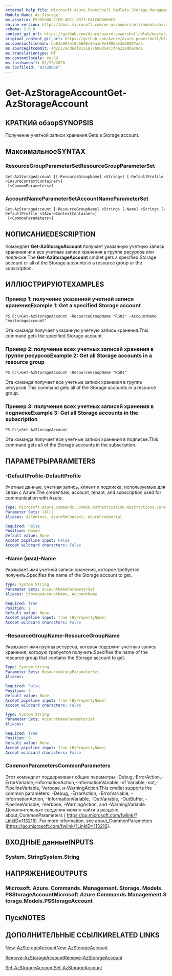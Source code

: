 ```yaml
---
external help file: Microsoft.Azure.PowerShell.Cmdlets.Storage.Management.dll-Help.xml
Module Name: Az.Storage
ms.assetid: E53D5040-C1E8-4DC1-8371-F41C00B666E3
online version: https://docs.microsoft.com/en-us/powershell/module/az.storage/get-azstorageaccount
schema: 2.0.0
content_git_url: https://github.com/Azure/azure-powershell/blob/master/src/Storage/Storage.Management/help/Get-AzStorageAccount.md
original_content_git_url: https://github.com/Azure/azure-powershell/blob/master/src/Storage/Storage.Management/help/Get-AzStorageAccount.md
ms.openlocfilehash: ba81e987e19d6698c8ea1d9e489d353d58007aea
ms.sourcegitcommit: 4d2c178cd6df9151877b08d54c1f4a228dbec9d1
ms.translationtype: MT
ms.contentlocale: ru-RU
ms.lasthandoff: 01/29/2020
ms.locfileid: "93728686"
---
```

# <span data-ttu-id="f7929-101">Get-AzStorageAccount</span><span class="sxs-lookup"><span data-stu-id="f7929-101">Get-AzStorageAccount</span></span>

## <span data-ttu-id="f7929-102">КРАТКИй обзор</span><span class="sxs-lookup"><span data-stu-id="f7929-102">SYNOPSIS</span></span>
<span data-ttu-id="f7929-103">Получение учетной записи хранения.</span><span class="sxs-lookup"><span data-stu-id="f7929-103">Gets a Storage account.</span></span>

## <span data-ttu-id="f7929-104">Максимальное</span><span class="sxs-lookup"><span data-stu-id="f7929-104">SYNTAX</span></span>

### <span data-ttu-id="f7929-105">ResourceGroupParameterSet</span><span class="sxs-lookup"><span data-stu-id="f7929-105">ResourceGroupParameterSet</span></span>
```
Get-AzStorageAccount [[-ResourceGroupName] <String>] [-DefaultProfile <IAzureContextContainer>]
 [<CommonParameters>]
```

### <span data-ttu-id="f7929-106">AccountNameParameterSet</span><span class="sxs-lookup"><span data-stu-id="f7929-106">AccountNameParameterSet</span></span>
```
Get-AzStorageAccount [-ResourceGroupName] <String> [-Name] <String> [-DefaultProfile <IAzureContextContainer>]
 [<CommonParameters>]
```

## <span data-ttu-id="f7929-107">NОПИСАНИЕ</span><span class="sxs-lookup"><span data-stu-id="f7929-107">DESCRIPTION</span></span>
<span data-ttu-id="f7929-108">Командлет **Get-AzStorageAccount** получает указанную учетную запись хранения или все учетные записи хранения в группе ресурсов или подписке.</span><span class="sxs-lookup"><span data-stu-id="f7929-108">The **Get-AzStorageAccount** cmdlet gets a specified Storage account or all of the Storage accounts in a resource group or the subscription.</span></span>

## <span data-ttu-id="f7929-109">ИЛЛЮСТРИРУЮТ</span><span class="sxs-lookup"><span data-stu-id="f7929-109">EXAMPLES</span></span>

### <span data-ttu-id="f7929-110">Пример 1: получение указанной учетной записи хранения</span><span class="sxs-lookup"><span data-stu-id="f7929-110">Example 1: Get a specified Storage account</span></span>
```
PS C:\>Get-AzStorageAccount -ResourceGroupName "RG01" -AccountName "mystorageaccount"
```

<span data-ttu-id="f7929-111">Эта команда получает указанную учетную запись хранения.</span><span class="sxs-lookup"><span data-stu-id="f7929-111">This command gets the specified Storage account.</span></span>

### <span data-ttu-id="f7929-112">Пример 2: получение всех учетных записей хранения в группе ресурсов</span><span class="sxs-lookup"><span data-stu-id="f7929-112">Example 2: Get all Storage accounts in a resource group</span></span>
```
PS C:\>Get-AzStorageAccount -ResourceGroupName "RG01"
```

<span data-ttu-id="f7929-113">Эта команда получает все учетные записи хранения в группе ресурсов.</span><span class="sxs-lookup"><span data-stu-id="f7929-113">This command gets all of the Storage accounts in a resource group.</span></span>

### <span data-ttu-id="f7929-114">Пример 3: получение всех учетных записей хранения в подписке</span><span class="sxs-lookup"><span data-stu-id="f7929-114">Example 3:  Get all Storage accounts in the subscription</span></span>
```
PS C:\>Get-AzStorageAccount
```

<span data-ttu-id="f7929-115">Эта команда получает все учетные записи хранения в подписке.</span><span class="sxs-lookup"><span data-stu-id="f7929-115">This command gets all of the Storage accounts in the subscription.</span></span>

## <span data-ttu-id="f7929-116">ПАРАМЕТРЫ</span><span class="sxs-lookup"><span data-stu-id="f7929-116">PARAMETERS</span></span>

### <span data-ttu-id="f7929-117">-DefaultProfile</span><span class="sxs-lookup"><span data-stu-id="f7929-117">-DefaultProfile</span></span>
<span data-ttu-id="f7929-118">Учетные данные, учетная запись, клиент и подписка, используемые для связи с Azure.</span><span class="sxs-lookup"><span data-stu-id="f7929-118">The credentials, account, tenant, and subscription used for communication with Azure.</span></span>

```yaml
Type: Microsoft.Azure.Commands.Common.Authentication.Abstractions.Core.IAzureContextContainer
Parameter Sets: (All)
Aliases: AzContext, AzureRmContext, AzureCredential

Required: False
Position: Named
Default value: None
Accept pipeline input: False
Accept wildcard characters: False
```

### <span data-ttu-id="f7929-119">-Name (имя)</span><span class="sxs-lookup"><span data-stu-id="f7929-119">-Name</span></span>
<span data-ttu-id="f7929-120">Указывает имя учетной записи хранения, которое требуется получить.</span><span class="sxs-lookup"><span data-stu-id="f7929-120">Specifies the name of the Storage account to get.</span></span>

```yaml
Type: System.String
Parameter Sets: AccountNameParameterSet
Aliases: StorageAccountName, AccountName

Required: True
Position: 1
Default value: None
Accept pipeline input: True (ByPropertyName)
Accept wildcard characters: False
```

### <span data-ttu-id="f7929-121">-ResourceGroupName</span><span class="sxs-lookup"><span data-stu-id="f7929-121">-ResourceGroupName</span></span>
<span data-ttu-id="f7929-122">Указывает имя группы ресурсов, которая содержит учетную запись хранения, которую требуется получить.</span><span class="sxs-lookup"><span data-stu-id="f7929-122">Specifies the name of the resource group that contains the Storage account to get.</span></span>

```yaml
Type: System.String
Parameter Sets: ResourceGroupParameterSet
Aliases:

Required: False
Position: 0
Default value: None
Accept pipeline input: True (ByPropertyName)
Accept wildcard characters: False
```

```yaml
Type: System.String
Parameter Sets: AccountNameParameterSet
Aliases:

Required: True
Position: 0
Default value: None
Accept pipeline input: True (ByPropertyName)
Accept wildcard characters: False
```

### <span data-ttu-id="f7929-123">CommonParameters</span><span class="sxs-lookup"><span data-stu-id="f7929-123">CommonParameters</span></span>
<span data-ttu-id="f7929-124">Этот командлет поддерживает общие параметры:-Debug,-ErrorAction,-ErrorVariable,-InformationAction,-InformationVariable,-of Variable,-out,-PipelineVariable,-Verbose, и-WarningAction.</span><span class="sxs-lookup"><span data-stu-id="f7929-124">This cmdlet supports the common parameters: -Debug, -ErrorAction, -ErrorVariable, -InformationAction, -InformationVariable, -OutVariable, -OutBuffer, -PipelineVariable, -Verbose, -WarningAction, and -WarningVariable.</span></span> <span data-ttu-id="f7929-125">Дополнительные сведения можно найти в разделе about_CommonParameters ( https://go.microsoft.com/fwlink/?LinkID=113216) .</span><span class="sxs-lookup"><span data-stu-id="f7929-125">For more information, see about_CommonParameters (https://go.microsoft.com/fwlink/?LinkID=113216).</span></span>

## <span data-ttu-id="f7929-126">ВХОДНЫЕ данные</span><span class="sxs-lookup"><span data-stu-id="f7929-126">INPUTS</span></span>

### <span data-ttu-id="f7929-127">System. String</span><span class="sxs-lookup"><span data-stu-id="f7929-127">System.String</span></span>

## <span data-ttu-id="f7929-128">НАПРЯЖЕНИЕ</span><span class="sxs-lookup"><span data-stu-id="f7929-128">OUTPUTS</span></span>

### <span data-ttu-id="f7929-129">Microsoft. Azure. Commands. Management. Storage. Models. PSStorageAccount</span><span class="sxs-lookup"><span data-stu-id="f7929-129">Microsoft.Azure.Commands.Management.Storage.Models.PSStorageAccount</span></span>

## <span data-ttu-id="f7929-130">Пуск</span><span class="sxs-lookup"><span data-stu-id="f7929-130">NOTES</span></span>

## <span data-ttu-id="f7929-131">ДОПОЛНИТЕЛЬНЫЕ ССЫЛКИ</span><span class="sxs-lookup"><span data-stu-id="f7929-131">RELATED LINKS</span></span>

[<span data-ttu-id="f7929-132">New-AzStorageAccount</span><span class="sxs-lookup"><span data-stu-id="f7929-132">New-AzStorageAccount</span></span>](./New-AzStorageAccount.md)

[<span data-ttu-id="f7929-133">Remove-AzStorageAccount</span><span class="sxs-lookup"><span data-stu-id="f7929-133">Remove-AzStorageAccount</span></span>](./Remove-AzStorageAccount.md)

[<span data-ttu-id="f7929-134">Set-AzStorageAccount</span><span class="sxs-lookup"><span data-stu-id="f7929-134">Set-AzStorageAccount</span></span>](./Set-AzStorageAccount.md)



